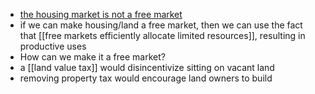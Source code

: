 - [the housing market is not a free market](the%20housing%20market%20is%20not%20a%20free%20market.md)
- if we can make housing/land a free market, then we can use the fact that [[free markets efficiently allocate limited resources]], resulting in productive uses
- How can we make it a free market?
- a [[land value tax]] would disincentivize sitting on vacant land
- removing property tax would encourage land owners to build